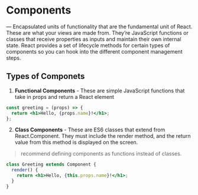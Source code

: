 # Components #

— Encapsulated units of functionality that are the fundamental unit of React. These are what your views are made from. They’re JavaScript functions or classes that receive properties as inputs and maintain their own internal state. React  provides a set of lifecycle methods for certain types of components so you can hook into the different component management steps.

## Types of Componets ##

1. **Functional Components** - These are simple JavaScript functions that take in props and return a React element
```jsx
const greeting = (props) => {
  return <h1>Hello, {props.name}!</h1>;
};

```

2. **Class Components** - These are ES6 classes that extend from React.Component. They must include the render method, and the return value from this method is displayed on the screen. 
> recommend defining components as functions instead of classes.
```jsx
class Greeting extends Component {
  render() {
    return <h1>Hello, {this.props.name}!</h1>;
  }
}

```